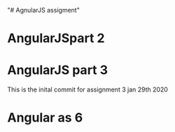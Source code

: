 "# AgnularJS assigment" 
# AngularJSpart 2
# AngularJS part 3
This is the inital commit for assignment 3 jan 29th 2020

# Angular as 6

